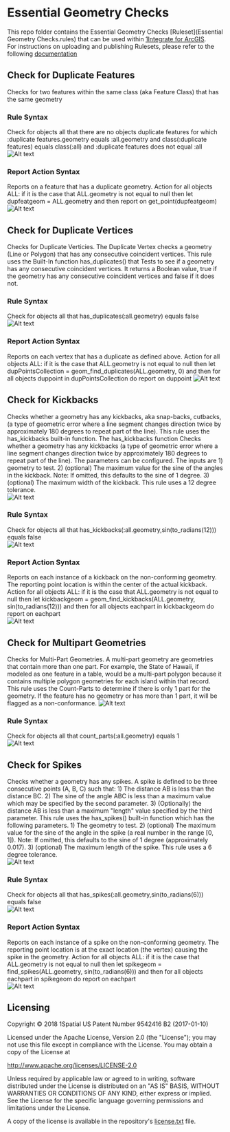 # Essential Geometry Checks
This repo folder contains the Essential Geometry Checks [Ruleset](Essential Geometry Checks.rules) that can be used within [1Integrate for ArcGIS](https://1spatial.com/products/1integrate-for-arcgis/).  
For instructions on uploading and publishing Rulesets, please refer to the following [documentation](https://1spatial.com/documentation/1integrate-arcgis/v2/Topics/Rules/Free_Rulesets.htm)

## Check for Duplicate Features
Checks for two features within the same class (aka Feature Class) that has the same geometry 
### Rule Syntax
Check for objects all that there are no objects duplicate features for which :duplicate features.geometry equals :all.geometry and class(:duplicate features) equals class(:all) and :duplicate features does not equal :all  
![Alt text](img/DuplicateFeaturesRule.png?raw=true "Duplicate Feature Rule Screenshot")
### Report Action Syntax
Reports on a feature that has a duplicate geometry.
Action for all objects ALL: if it is the case that ALL.geometry is not equal to null then let dupfeatgeom = ALL.geometry and then report on get_point(dupfeatgeom)
![Alt text](img/DuplicateFeaturesReportAction.png?raw=true "Duplicate Feature Report Action Screenshot")

## Check for Duplicate Vertices
Checks for Duplicate Verticies.  The Duplicate Vertex checks a geometry (Line or Polygon) that has any consecutive coincident vertices.  This rule uses the Built-In function has_duplicates() that Tests to see if a geometry has any consecutive coincident vertices.  It returns a Boolean value, true if the geometry has any consecutive coincident vertices and false if it does not. 
### Rule Syntax
Check for objects all that has_duplicates(:all.geometry) equals false  
![Alt text](img/DuplicateVerticesRule.png?raw=true "Duplicate Vertex Rule Screenshot")
### Report Action Syntax
Reports on each vertex that has a duplicate as defined above.
Action for all objects ALL: if it is the case that ALL.geometry is not equal to null then let dupPointsCollection = geom_find_duplicates(ALL.geometry, 0) and then for all objects duppoint in dupPointsCollection do report on duppoint
![Alt text](img/DuplicateVerticesReportAction.png?raw=true "Duplicate Vertex Action Screenshot")

## Check for Kickbacks
Checks whether a geometry has any kickbacks, aka snap-backs, cutbacks, (a type of geometric error where a line segment changes direction twice by approximately 180 degrees to repeat part of the line).  This rule uses the has_kickbacks built-in function.  The has_kickbacks function Checks whether a geometry has any kickbacks (a type of geometric error where a line segment changes direction twice by approximately 180 degrees to repeat part of the line).  The parameters can be configured.  The inputs are 1) geometry to test. 2) (optional) The maximum value for the sine of the angles in the kickback. Note: If omitted, this defaults to the sine of 1 degree. 3) (optional) The maximum width of the kickback. 
This rule uses a 12 degree tolerance.  
![Alt text](img/KickbackExample.png?raw=true "Kickback Example")

### Rule Syntax
Check for objects all that has_kickbacks(:all.geometry,sin(to_radians(12))) equals false  
![Alt text](img/KickbackRule.png?raw=true "Kickback Rule Screenshot")

### Report Action Syntax
Reports on each instance of a kickback on the non-conforming geometry.  The reporting point location is within the center of the actual kickback.
Action for all objects ALL: if it is the case that ALL.geometry is not equal to null then let kickbackgeom = geom_find_kickbacks(ALL.geometry, sin(to_radians(12))) and then for all objects eachpart in kickbackgeom do report on eachpart  
![Alt text](img/KickbackReportAction.png?raw=true "Kickback Report Action Screenshot")

## Check for Multipart Geometries
Checks for Multi-Part Geometries.  A multi-part geometry are geometries that contain more than one part.  For example, the State of Hawaii, if modeled as one feature in a table, would be a multi-part polygon because it contains multiple polygon geometries for each island within that record.  This rule uses the Count-Parts to determine if there is only 1 part for the geometry.  If the feature has no geometry or has more than 1 part, it will be flagged as a non-conformance.
![Alt text](img/MultiPartExample.png?raw=true "Multipart Example in Hawaii")

### Rule Syntax
Check for objects all that count_parts(:all.geometry) equals 1  
![Alt text](img/CountPartsRule.png?raw=true "Multi-Part Rule Screenshot")

## Check for Spikes
Checks whether a geometry has any spikes.  A spike is defined to be three consecutive points (A, B, C) such that: 1) The distance AB is less than the distance BC. 2) The sine of the angle ABC is less than a maximum value which may be specified by the second parameter. 3) (Optionally) the distance AB is less than a maximum "length" value specified by the third parameter.  This rule uses the has_spikes() built-in function which has the following parameters.  1) The geometry to test. 2) (optional) The maximum value for the sine of the angle in the spike (a real number in the range [0, 1]). Note: If omitted, this defaults to the sine of 1 degree (approximately 0.017). 3) (optional) The maximum length of the spike.
This rule uses a 6 degree tolerance.  
![Alt text](img/SpikeExample.png?raw=true "Spike Example")

### Rule Syntax
Check for objects all that has_spikes(:all.geometry,sin(to_radians(6))) equals false  
![Alt text](img/SpikeRule.png?raw=true "Spike Rule Screenshot")

### Report Action Syntax
Reports on each instance of a spike on the non-conforming geometry.  The reporting point location is at the exact location (the vertex) causing the spike in the geometry.
Action for all objects ALL: if it is the case that ALL.geometry is not equal to null then let spikegeom = find_spikes(ALL.geometry, sin(to_radians(6))) and then for all objects eachpart in spikegeom do report on eachpart  
![Alt text](img/SpikeReportAction.png?raw=true "Spike Report Action Screenshot")

## Licensing
Copyright © 2018 1Spatial US Patent Number 9542416 B2 (2017-01-10)

Licensed under the Apache License, Version 2.0 (the "License");
you may not use this file except in compliance with the License.
You may obtain a copy of the License at

   http://www.apache.org/licenses/LICENSE-2.0

Unless required by applicable law or agreed to in writing, software
distributed under the License is distributed on an "AS IS" BASIS,
WITHOUT WARRANTIES OR CONDITIONS OF ANY KIND, either express or implied.
See the License for the specific language governing permissions and
limitations under the License.

A copy of the license is available in the repository's [license.txt](LICENSE) file.